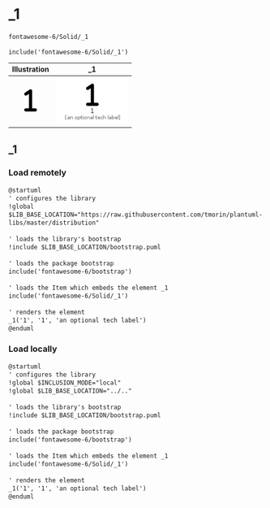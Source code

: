 # _1


```text
fontawesome-6/Solid/_1
```

```text
include('fontawesome-6/Solid/_1')
```



| Illustration | _1 |
| :---: | :---: |
| ![illustration for Illustration](../../fontawesome-6/Solid/_1.png) | ![illustration for _1](../../fontawesome-6/Solid/_1.Local.png) |




## _1

### Load remotely
```plantuml
@startuml
' configures the library
!global $LIB_BASE_LOCATION="https://raw.githubusercontent.com/tmorin/plantuml-libs/master/distribution"

' loads the library's bootstrap
!include $LIB_BASE_LOCATION/bootstrap.puml

' loads the package bootstrap
include('fontawesome-6/bootstrap')

' loads the Item which embeds the element _1
include('fontawesome-6/Solid/_1')

' renders the element
_1('1', '1', 'an optional tech label')
@enduml
```

### Load locally
```plantuml
@startuml
' configures the library
!global $INCLUSION_MODE="local"
!global $LIB_BASE_LOCATION="../.."

' loads the library's bootstrap
!include $LIB_BASE_LOCATION/bootstrap.puml

' loads the package bootstrap
include('fontawesome-6/bootstrap')

' loads the Item which embeds the element _1
include('fontawesome-6/Solid/_1')

' renders the element
_1('1', '1', 'an optional tech label')
@enduml
```

